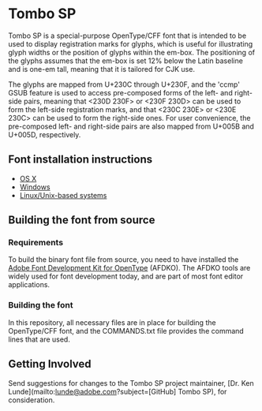 # Tombo SP

Tombo SP is a special-purpose OpenType/CFF font that is intended to be used to display registration marks for glyphs, which is useful for illustrating glyph widths or the position of glyphs within the em-box. The positioning of the glyphs assumes that the em-box is set 12% below the Latin baseline and is one-em tall, meaning that it is tailored for CJK use.

The glyphs are mapped from U+230C through U+230F, and the 'ccmp' GSUB feature is used to access pre-composed forms of the left- and right-side pairs, meaning that <230D 230F> or <230F 230D> can be used to form the left-side registration marks, and that <230C 230E> or <230E 230C> can be used to form the right-side ones. For user convenience, the pre-composed left- and right-side pairs are also mapped from U+005B and U+005D, respectively.

## Font installation instructions

* [OS X](http://support.apple.com/kb/HT2509)
* [Windows](http://windows.microsoft.com/en-us/windows-vista/install-or-uninstall-fonts)
* [Linux/Unix-based systems](https://github.com/adobe-fonts/source-code-pro/issues/17#issuecomment-8967116)

## Building the font from source

### Requirements

To build the binary font file from source, you need to have installed the [Adobe Font Development Kit for OpenType](http://www.adobe.com/devnet/opentype/afdko.html) (AFDKO). The AFDKO tools are widely used for font development today, and are part of most font editor applications.

### Building the font

In this repository, all necessary files are in place for building the OpenType/CFF font, and the COMMANDS.txt file provides the command lines that are used.

## Getting Involved

Send suggestions for changes to the Tombo SP project maintainer, [Dr. Ken Lunde](mailto:lunde@adobe.com?subject=[GitHub] Tombo SP), for consideration.
